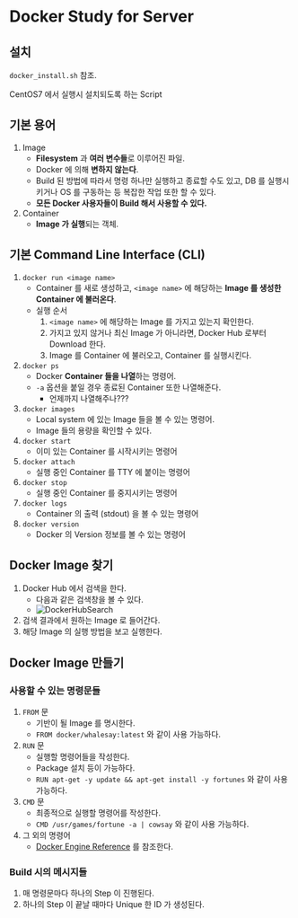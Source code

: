 # Docker Study for Server

## 설치
`docker_install.sh` 참조.

CentOS7 에서 실행시 설치되도록 하는 Script

## 기본 용어

1. Image
   - **Filesystem** 과 **여러 변수들**로 이루어진 파일.
   - Docker 에 의해 **변하지 않는다**.
   - Build 된 방법에 따라서 명령 하나만 실행하고 종료할 수도 있고, DB 를 실행시키거나 OS 를 구동하는 등 복잡한 작업 또한 할 수 있다.
   - **모든 Docker 사용자들이 Build 해서 사용할 수 있다.**
2. Container
   - **Image 가 실행**되는 객체.

## 기본 Command Line Interface (CLI)

1. `docker run <image name>`
   - Container 를 새로 생성하고, `<image name>` 에 해당하는 **Image 를 생성한 Container 에 불러온다**.
   - 실행 순서
     1. `<image name>` 에 해당하는 Image 를 가지고 있는지 확인한다.
     1. 가지고 있지 않거나 최신 Image 가 아니라면, Docker Hub 로부터 Download 한다.
     1. Image 를 Container 에 불러오고, Container 를 실행시킨다.
1. `docker ps`
   - Docker **Container 들을 나열**하는 명령어.
   - `-a` 옵션을 붙일 경우 종료된 Container 또한 나열해준다.
     - 언제까지 나열해주나???
1. `docker images`
   - Local system 에 있는 Image 들을 볼 수 있는 명령어.
   - Image 들의 용량을 확인할 수 있다.
1. `docker start`
   - 이미 있는 Container 를 시작시키는 명령어
1. `docker attach`
   - 실행 중인 Container 를 TTY 에 붙이는 명령어
1. `docker stop`
   - 실행 중인 Container 를 중지시키는 명령어
1. `docker logs`
   - Container 의 출력 (stdout) 을 볼 수 있는 명령어
1. `docker version`
   - Docker 의 Version 정보를 볼 수 있는 명령어

## Docker Image 찾기

1. Docker Hub 에서 검색을 한다.
   - 다음과 같은 검색창을 볼 수 있다.
   - ![DockerHubSearch][DockerHubSearch]
1. 검색 결과에서 원하는 Image 로 들어간다.
1. 해당 Image 의 실행 방법을 보고 실행한다.

[DockerHubSearch]:https://docs.docker.com/engine/getstarted/tutimg/browse_and_search.png

## Docker Image 만들기

### 사용할 수 있는 명령문들

1. `FROM` 문
   - 기반이 될 Image 를 명시한다.
   - `FROM docker/whalesay:latest` 와 같이 사용 가능하다.
1. `RUN` 문
   - 실행할 명령어들을 작성한다.
   - Package 설치 등이 가능하다.
   - `RUN apt-get -y update && apt-get install -y fortunes` 와 같이 사용 가능하다.
1. `CMD` 문
   - 최종적으로 실행할 명령어를 작성한다.
   - `CMD /usr/games/fortune -a | cowsay` 와 같이 사용 가능하다.
1. 그 외의 명령어
   - [Docker Engine Reference][DockerEngineReference] 를 참조한다.

[DockerEngineReference]: https://docs.docker.com/engine/reference/builder

### Build 시의 메시지들

1. 매 명령문마다 하나의 Step 이 진행된다.
1. 하나의 Step 이 끝날 때마다 Unique 한 ID 가 생성된다.
